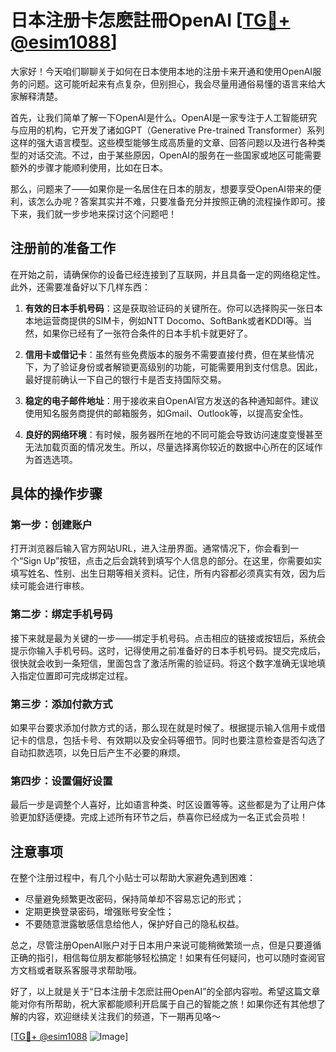 # 日本注册卡怎麽註冊OpenAI [[TG💪+ @esim1088](https://t.me/s/esim1088)]

大家好！今天咱们聊聊关于如何在日本使用本地的注册卡来开通和使用OpenAI服务的问题。这可能听起来有点复杂，但别担心，我会尽量用通俗易懂的语言来给大家解释清楚。

首先，让我们简单了解一下OpenAI是什么。OpenAI是一家专注于人工智能研究与应用的机构，它开发了诸如GPT（Generative Pre-trained Transformer）系列这样的强大语言模型。这些模型能够生成高质量的文章、回答问题以及进行各种类型的对话交流。不过，由于某些原因，OpenAI的服务在一些国家或地区可能需要额外的步骤才能顺利使用，比如在日本。

那么，问题来了——如果你是一名居住在日本的朋友，想要享受OpenAI带来的便利，该怎么办呢？答案其实并不难，只要准备充分并按照正确的流程操作即可。接下来，我们就一步步地来探讨这个问题吧！

## 注册前的准备工作

在开始之前，请确保你的设备已经连接到了互联网，并且具备一定的网络稳定性。此外，还需要准备好以下几样东西：

1. **有效的日本手机号码**：这是获取验证码的关键所在。你可以选择购买一张日本本地运营商提供的SIM卡，例如NTT Docomo、SoftBank或者KDDI等。当然，如果你已经有了一张符合条件的日本手机卡就更好了。
   
2. **信用卡或借记卡**：虽然有些免费版本的服务不需要直接付费，但在某些情况下，为了验证身份或者解锁更高级别的功能，可能需要用到支付信息。因此，最好提前确认一下自己的银行卡是否支持国际交易。

3. **稳定的电子邮件地址**：用于接收来自OpenAI官方发送的各种通知邮件。建议使用知名服务商提供的邮箱服务，如Gmail、Outlook等，以提高安全性。

4. **良好的网络环境**：有时候，服务器所在地的不同可能会导致访问速度变慢甚至无法加载页面的情况发生。所以，尽量选择离你较近的数据中心所在的区域作为首选选项。

## 具体的操作步骤

### 第一步：创建账户

打开浏览器后输入官方网站URL，进入注册界面。通常情况下，你会看到一个“Sign Up”按钮，点击之后会跳转到填写个人信息的部分。在这里，你需要如实填写姓名、性别、出生日期等相关资料。记住，所有内容都必须真实有效，因为后续可能会进行审核。

### 第二步：绑定手机号码

接下来就是最为关键的一步——绑定手机号码。点击相应的链接或按钮后，系统会提示你输入手机号码。这时，记得使用之前准备好的日本手机号码。提交完成后，很快就会收到一条短信，里面包含了激活所需的验证码。将这个数字准确无误地填入指定位置即可完成绑定过程。

### 第三步：添加付款方式

如果平台要求添加付款方式的话，那么现在就是时候了。根据提示输入信用卡或借记卡的信息，包括卡号、有效期以及安全码等细节。同时也要注意检查是否勾选了自动扣款选项，以免日后产生不必要的麻烦。

### 第四步：设置偏好设置

最后一步是调整个人喜好，比如语言种类、时区设置等等。这些都是为了让用户体验更加舒适便捷。完成上述所有环节之后，恭喜你已经成为一名正式会员啦！

## 注意事项

在整个注册过程中，有几个小贴士可以帮助大家避免遇到困难：

- 尽量避免频繁更改密码，保持简单却不容易忘记的形式；
- 定期更换登录密码，增强账号安全性；
- 不要随意泄露敏感信息给他人，保护好自己的隐私权益。

总之，尽管注册OpenAI账户对于日本用户来说可能稍微繁琐一点，但是只要遵循正确的指引，相信每位朋友都能够轻松搞定！如果有任何疑问，也可以随时查阅官方文档或者联系客服寻求帮助哦。

好了，以上就是关于“日本注册卡怎麽註冊OpenAI”的全部内容啦。希望这篇文章能对你有所帮助，祝大家都能顺利开启属于自己的智能之旅！如果你还有其他想了解的内容，欢迎继续关注我们的频道，下一期再见咯～ 

[[TG💪+ @esim1088](https://t.me/s/esim1088) ![Image](https://i.postimg.cc/4NQfJmqS/Snipaste-2025-05-13-00-14-12.png)]